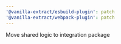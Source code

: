 ```yaml
---
'@vanilla-extract/esbuild-plugin': patch
'@vanilla-extract/webpack-plugin': patch
---
```


Move shared logic to integration package
